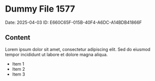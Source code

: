 # Dummy File 1577

Date: 2025-04-03
ID: E660C65F-015B-40F4-A6DC-A14BDB41866F

## Content

Lorem ipsum dolor sit amet, consectetur adipiscing elit.
Sed do eiusmod tempor incididunt ut labore et dolore magna aliqua.

* Item 1
* Item 2
* Item 3


